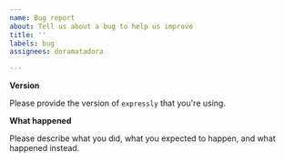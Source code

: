 ```yaml
---
name: Bug report
about: Tell us about a bug to help us improve
title: ''
labels: bug
assignees: doramatadora

---
```


**Version**

Please provide the version of `expressly` that you're using.

**What happened**

Please describe what you did, what you expected to happen, and what happened instead.
